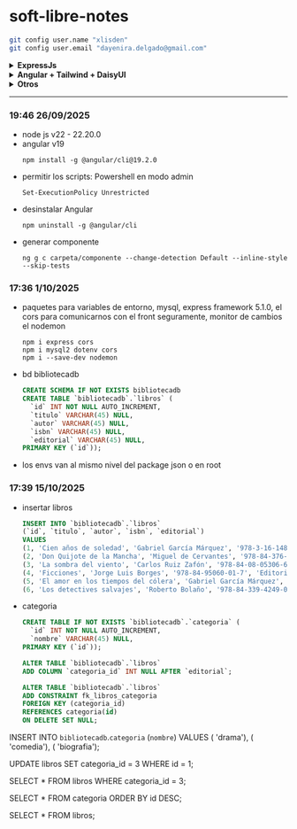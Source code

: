 # soft-libre-notes
```bash
git config user.name "xlisden"
git config user.email "dayenira.delgado@gmail.com"
```
<details>
<summary><b>ExpressJs</b></summary>
  
  - dependencias
      ```bash
      npm i express cors dotenv mysql2
      npm i --save-dev nodemon
      ```
  - iniciar
      ```bash
      npm init -y
      ```
  - run
      ```bash
      node index.js
      ```

</details>

<details>
<summary><b>Angular + Tailwind + DaisyUI</b></summary>
  
  - https://daisyui.com/docs/install/angular/
  ```bash
  npm install daisyui@latest tailwindcss@latest @tailwindcss/postcss@latest postcss@latest --force
  ```
</details>

<details>
<summary><b>Otros</b></summary>

  - [Angular notes](https://app.capacities.io/home/2f182914-42b1-40b3-94c9-50b702c65c46)
  - [Nodejs best practices](https://github.com/goldbergyoni/nodebestpractices/blob/spanish-translation/README.spanish.md)
  - [Git/GitHub](https://xlisden.notion.site/Git-GitHub-4da26f209cc040b3a72ae09038c11bf3)

- auto close tag - jun han
- auto import - steoates
- auto rename tag - jun han
- prettier eslint - rebecca vest
</details>

---
### 19:46 26/09/2025
- node js v22 - 22.20.0
- angular v19 
  ```
  npm install -g @angular/cli@19.2.0
  ```
- permitir los scripts: 
  Powershell en modo admin
  ```
  Set-ExecutionPolicy Unrestricted
  ```
- desinstalar Angular
  ```
  npm uninstall -g @angular/cli
  ```
- generar componente
  ```
  ng g c carpeta/componente --change-detection Default --inline-style --skip-tests
  ```
### 17:36 1/10/2025
- paquetes para variables de entorno, mysql, express framework 5.1.0, el cors para comunicarnos con el front seguramente, monitor de cambios el nodemon
  ```
  npm i express cors
  npm i mysql2 dotenv cors
  npm i --save-dev nodemon
  ```
- bd bibliotecadb
  ```sql
  CREATE SCHEMA IF NOT EXISTS bibliotecadb
  CREATE TABLE `bibliotecadb`.`libros` (
    `id` INT NOT NULL AUTO_INCREMENT,
    `titulo` VARCHAR(45) NULL,
    `autor` VARCHAR(45) NULL,
    `isbn` VARCHAR(45) NULL,
    `editorial` VARCHAR(45) NULL,
  PRIMARY KEY (`id`));
  ```
- los envs van al mismo nivel del package json o en root

### 17:39 15/10/2025
- insertar libros
    ```sql
    INSERT INTO `bibliotecadb`.`libros`
    (`id`, `titulo`, `autor`, `isbn`, `editorial`)
    VALUES
    (1, 'Cien años de soledad', 'Gabriel García Márquez', '978-3-16-148410-0', 'Editorial Sudamericana'),
    (2, 'Don Quijote de la Mancha', 'Miguel de Cervantes', '978-84-376-0494-7', 'Editorial Planeta'),
    (3, 'La sombra del viento', 'Carlos Ruiz Zafón', '978-84-08-05306-6', 'Editorial Planeta'),
    (4, 'Ficciones', 'Jorge Luis Borges', '978-84-95060-01-7', 'Editorial Alianza'),
    (5, 'El amor en los tiempos del cólera', 'Gabriel García Márquez', '978-84-376-3433-3', 'Editorial Oveja Negra'),
    (6, 'Los detectives salvajes', 'Roberto Bolaño', '978-84-339-4249-0', 'Editorial Anagrama');
    ```
- categoria
  ```sql
  CREATE TABLE IF NOT EXISTS `bibliotecadb`.`categoria` (
    `id` INT NOT NULL AUTO_INCREMENT,
    `nombre` VARCHAR(45) NULL,
  PRIMARY KEY (`id`));
  
  ALTER TABLE `bibliotecadb`.`libros` 
  ADD COLUMN `categoria_id` INT NULL AFTER `editorial`;
  
  ALTER TABLE `bibliotecadb`.`libros` 
  ADD CONSTRAINT fk_libros_categoria
  FOREIGN KEY (categoria_id)
  REFERENCES categoria(id)
  ON DELETE SET NULL;

INSERT INTO `bibliotecadb`.`categoria`
(`nombre`)
VALUES
( 'drama'), ( 'comedia'), ( 'biografia');


UPDATE libros SET categoria_id = 3 WHERE id = 1;

SELECT * FROM libros WHERE categoria_id = 3;

SELECT * FROM categoria ORDER BY id DESC;

SELECT * FROM libros;
  
  ```
